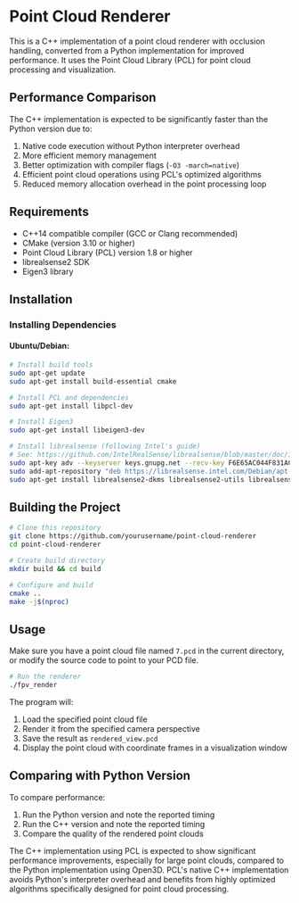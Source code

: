 # Point Cloud Renderer

This is a C++ implementation of a point cloud renderer with occlusion handling, converted from a Python implementation for improved performance. It uses the Point Cloud Library (PCL) for point cloud processing and visualization.

## Performance Comparison

The C++ implementation is expected to be significantly faster than the Python version due to:

1. Native code execution without Python interpreter overhead
2. More efficient memory management 
3. Better optimization with compiler flags (`-O3 -march=native`)
4. Efficient point cloud operations using PCL's optimized algorithms
5. Reduced memory allocation overhead in the point processing loop

## Requirements

- C++14 compatible compiler (GCC or Clang recommended)
- CMake (version 3.10 or higher)
- Point Cloud Library (PCL) version 1.8 or higher
- librealsense2 SDK
- Eigen3 library

## Installation

### Installing Dependencies

#### Ubuntu/Debian:

```bash
# Install build tools
sudo apt-get update
sudo apt-get install build-essential cmake

# Install PCL and dependencies
sudo apt-get install libpcl-dev

# Install Eigen3
sudo apt-get install libeigen3-dev

# Install librealsense (following Intel's guide)
# See: https://github.com/IntelRealSense/librealsense/blob/master/doc/installation.md
sudo apt-key adv --keyserver keys.gnupg.net --recv-key F6E65AC044F831AC80A06380C8B3A55A6F3EFCDE || sudo apt-key adv --keyserver hkp://keyserver.ubuntu.com:80 --recv-key F6E65AC044F831AC80A06380C8B3A55A6F3EFCDE
sudo add-apt-repository "deb https://librealsense.intel.com/Debian/apt-repo $(lsb_release -cs) main" -u
sudo apt-get install librealsense2-dkms librealsense2-utils librealsense2-dev
```

## Building the Project

```bash
# Clone this repository
git clone https://github.com/yourusername/point-cloud-renderer
cd point-cloud-renderer

# Create build directory
mkdir build && cd build

# Configure and build
cmake ..
make -j$(nproc)
```

## Usage

Make sure you have a point cloud file named `7.pcd` in the current directory, or modify the source code to point to your PCD file.

```bash
# Run the renderer
./fpv_render
```

The program will:
1. Load the specified point cloud file
2. Render it from the specified camera perspective
3. Save the result as `rendered_view.pcd`
4. Display the point cloud with coordinate frames in a visualization window

## Comparing with Python Version

To compare performance:

1. Run the Python version and note the reported timing
2. Run the C++ version and note the reported timing
3. Compare the quality of the rendered point clouds

The C++ implementation using PCL is expected to show significant performance improvements, especially for large point clouds, compared to the Python implementation using Open3D. PCL's native C++ implementation avoids Python's interpreter overhead and benefits from highly optimized algorithms specifically designed for point cloud processing. 